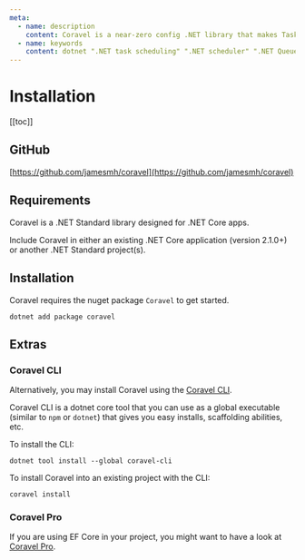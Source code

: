 ```yaml
---
meta:
  - name: description
    content: Coravel is a near-zero config .NET library that makes Task Scheduling, Caching, Queuing, Mailing, Event Broadcasting (and more) a breeze!
  - name: keywords
    content: dotnet ".NET task scheduling" ".NET scheduler" ".NET Queue" ".NET Queuing" ".NET Caching" Coravel
---
```


# Installation

[[toc]]

## GitHub

[https://github.com/jamesmh/coravel](https://github.com/jamesmh/coravel)

## Requirements

Coravel is a .NET Standard library designed for .NET Core apps.

Include Coravel in either an existing .NET Core application (version 2.1.0+) or another .NET Standard project(s).

## Installation

Coravel requires the nuget package `Coravel` to get started.

`dotnet add package coravel`

## Extras

### Coravel CLI

Alternatively, you may install Coravel using the [Coravel CLI](/Cli/).

Coravel CLI is a dotnet core tool that you can use as a global executable (similar to `npm` or `dotnet`) that gives you easy installs, scaffolding abilities, etc.

To install the CLI:

``` 
dotnet tool install --global coravel-cli
```

To install Coravel into an existing project with the CLI:

```
coravel install
```

### Coravel Pro

If you are using EF Core in your project, you might want to have a look at [Coravel Pro](/Pro/).
